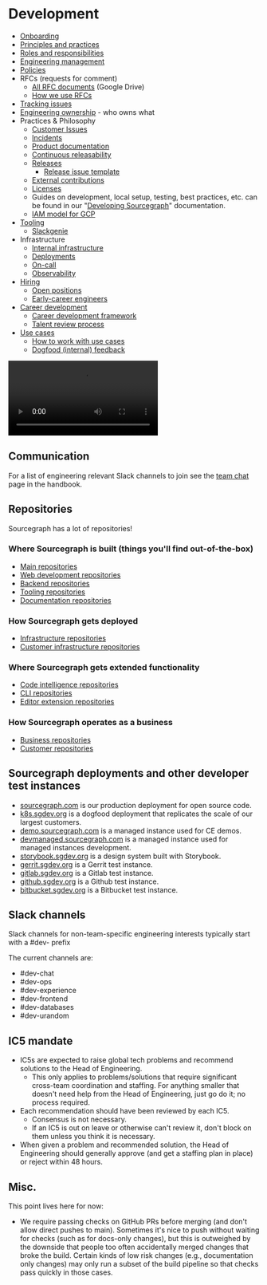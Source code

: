 # Development

- [Onboarding](onboarding/index.md)
- [Principles and practices](process/principles-and-practices.md)
- [Roles and responsibilities](roles/index.md)
- [Engineering management](tools/engineering-management.md)
- [Policies](policies/index.md)
- RFCs (requests for comment)
  - [All RFC documents](https://drive.google.com/drive/folders/1zP3FxdDlcSQGC1qvM9lHZRaHH4I9Jwwa) (Google Drive)
  - [How we use RFCs](../../../company-info-and-process/communication/rfcs/index.md)
- [Tracking issues](process/tracking_issues.md)
- [Engineering ownership](process/engineering_ownership.md) - who owns what
- Practices & Philosophy
  - [Customer Issues](../../ce-support/support/process/engaging-other-teams.md)
  - [Incidents](process/incidents/index.md)
  - [Product documentation](process/product_documentation.md)
  - [Continuous releasability](tools/continuous_releasability.md)
  - [Releases](process/releases/index.md)
    - [Release issue template](process/releases/release_issue_template.md)
  - [External contributions](process/external_contributions.md)
  - [Licenses](process/licenses.md)
  - Guides on development, local setup, testing, best practices, etc. can be found in our "[Developing Sourcegraph](https://docs.sourcegraph.com/dev)" documentation.
  - [IAM model for GCP](process/engineering_iam_model.md)
- [Tooling](tools/index.md)
  - [Slackgenie](tools/slackgenie.md)
- Infrastructure
  - [Internal infrastructure](tools/infrastructure/index.md)
  - [Deployments](process/deployments/index.md)
  - [On-call](process/incidents/on_call.md)
  - [Observability](tools/observability/index.md)
- [Hiring](hiring/index.md)
  - [Open positions](hiring/index.md#open-positions)
  - [Early-career engineers](hiring/early-career-engineers.md)
- [Career development](career-development/index.md)
  - [Career development framework](career-development/framework.md)
  - [Talent review process](career-development/talent-review-process.md)
- [Use cases](../../../strategy-goals/strategy/index.md#use-cases)
  - [How to work with use cases](../../../strategy-goals/strategy/working-with-use-cases.md)
  - [Dogfood (internal) feedback](../team-culture/feedback-dogfood.md)

<video controls src="https://storage.googleapis.com/sourcegraph-assets/handbook/Engineering%20Dept%20Video.mp4"></video>

## Communication

For a list of engineering relevant Slack channels to join see the [team chat](../../../company-info-and-process/communication/team_chat.md#engineering) page in the handbook.

## Repositories

Sourcegraph has a lot of repositories!

### Where Sourcegraph is built (things you'll find out-of-the-box)

- [Main repositories](https://github.com/sourcegraph?utf8=%E2%9C%93&q=repo-type-main&type=&language=)
- [Web development repositories](https://github.com/sourcegraph?utf8=%E2%9C%93&q=repo-type-web&type=&language=)
- [Backend repositories](https://github.com/sourcegraph?utf8=%E2%9C%93&q=repo-type-backend&type=&language=)
- [Tooling repositories](https://github.com/sourcegraph?utf8=%E2%9C%93&q=repo-type-tooling&type=&language=)
- [Documentation repositories](https://github.com/sourcegraph?utf8=%E2%9C%93&q=repo-type-docs&type=&language=)

### How Sourcegraph gets deployed

- [Infrastructure repositories](https://github.com/sourcegraph?utf8=%E2%9C%93&q=repo-type-infrastructure&type=&language=)
- [Customer infrastructure repositories](https://github.com/sourcegraph?utf8=%E2%9C%93&q=repo-type-infrastructure+repo-type-customer&type=&language=)

### Where Sourcegraph gets extended functionality

- [Code intelligence repositories](https://github.com/sourcegraph?utf8=%E2%9C%93&q=repo-type-codeintel&type=&language=)
- [CLI repositories](https://github.com/sourcegraph?utf8=%E2%9C%93&q=repo-type-cli&type=&language=)
- [Editor extension repositories](https://github.com/sourcegraph?utf8=%E2%9C%93&q=repo-type-editor&type=&language=)

### How Sourcegraph operates as a business

- [Business repositories](https://github.com/sourcegraph?utf8=%E2%9C%93&q=repo-type-business&type=&language=)
- [Customer repositories](https://github.com/sourcegraph?utf8=%E2%9C%93&q=repo-type-customer&type=&language=)

## Sourcegraph deployments and other developer test instances

- [sourcegraph.com](https://sourcegraph.com) is our production deployment for open source code.
- [k8s.sgdev.org](https://k8s.sgdev.org) is a dogfood deployment that replicates the scale of our largest customers.
- [demo.sourcegraph.com](https://demo.sourcegraph.com) is a managed instance used for CE demos.
- [devmanaged.sourcegraph.com](https://devmanaged.sourcegraph.com) is a managed instance used for managed instances development.
- [storybook.sgdev.org](http://storybook.sgdev.org) is a design system built with Storybook.
- [gerrit.sgdev.org](https://gerrit.sgdev.org) is a Gerrit test instance.
- [gitlab.sgdev.org](./tools/infrastructure/index.md#gitlab) is a Gitlab test instance.
- [github.sgdev.org](https://github.sgdev.org) is a Github test instance.
- [bitbucket.sgdev.org](https://bitbucket.sgdev.org) is a Bitbucket test instance.

## Slack channels

Slack channels for non-team-specific engineering interests typically start with a #dev- prefix

The current channels are:

- #dev-chat
- #dev-ops
- #dev-experience
- #dev-frontend
- #dev-databases
- #dev-urandom

## IC5 mandate

- IC5s are expected to raise global tech problems and recommend solutions to the Head of Engineering.
  - This only applies to problems/solutions that require significant cross-team coordination and staffing. For anything smaller that doesn't need help from the Head of Engineering, just go do it; no process required.
- Each recommendation should have been reviewed by each IC5.
  - Consensus is not necessary.
  - If an IC5 is out on leave or otherwise can't review it, don't block on them unless you think it is necessary.
- When given a problem and recommended solution, the Head of Engineering should generally approve (and get a staffing plan in place) or reject within 48 hours.

## Misc.

This point lives here for now:

- We require passing checks on GitHub PRs before merging (and don't allow direct pushes to main). Sometimes it's nice to push without waiting for checks (such as for docs-only changes), but this is outweighed by the downside that people too often accidentally merged changes that broke the build. Certain kinds of low risk changes (e.g., documentation only changes) may only run a subset of the build pipeline so that checks pass quickly in those cases.

